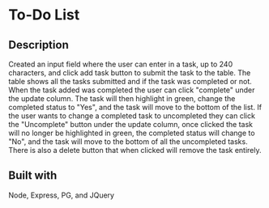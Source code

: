 # To-Do List

## Description

Created an input field where the user can enter in a task, up to 240 characters, and click add task button to submit the task to the table. The table shows all the tasks submitted and if the task was completed or not. When the task added was completed the user can click "complete" under the update column. The task will then highlight in green, change the completed status to "Yes", and the task will move to the bottom of the list. If the user wants to change a completed task to uncompleted they can click the "Uncomplete" button under the update column, once clicked the task will no longer be highlighted in green, the completed status will change to "No", and the task will move to the bottom of all the uncompleted tasks. There is also a delete button that when clicked will remove the task entirely.

## Built with

Node, Express, PG, and JQuery
